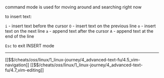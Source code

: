 command mode is used for moving around and searching right now

to insert text:

`i` - insert text before the cursor
`O` - insert text on the previous line
`o` - insert text on the next line
`a` - append text after the cursor
`A` - append text at the end of the line

`Esc` to exit INSERT mode

---
[[$$$/$cheats/$oss/$linux/1_linux-journey/4_advanced-text-fu/4.5_vim-navigation]]
[[$$$/$cheats/$oss/$linux/1_linux-journey/4_advanced-text-fu/4.7_vim-editing]]
